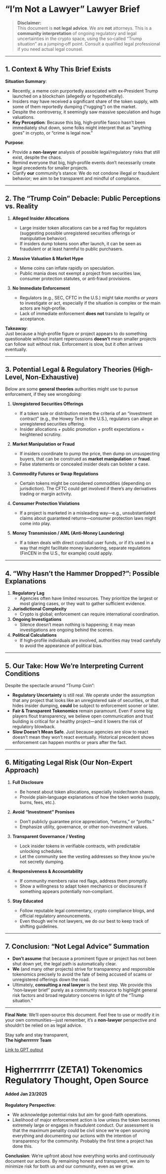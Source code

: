 # “I’m Not a Lawyer” Lawyer Brief

> **Disclaimer:**  
> This document is **not legal advice**. We are **not** attorneys. This is a **community interpretation** of ongoing regulatory and legal uncertainties in the crypto space, using the so‐called “Trump situation” as a jumping‐off point. Consult a qualified legal professional if you need actual legal counsel.

---

## 1. Context & Why This Brief Exists

**Situation Summary**:  
- Recently, a meme coin purportedly associated with ex‐President Trump launched on a blockchain (allegedly or hypothetically).  
- Insiders may have received a significant share of the token supply, with some of them reportedly dumping (“rugging”) on the market.  
- Despite the controversy, it seemingly saw massive speculation and huge valuations.  
- **Key Perception**: Because this big, high‐profile fiasco hasn’t been immediately shut down, some folks might interpret that as “anything goes” in crypto, or “crime is legal now.”

**Purpose**:  
- Provide a **non‐lawyer** analysis of possible legal/regulatory risks that still exist, despite the chaos.  
- Remind everyone that big, high‐profile events don’t necessarily create legal precedents for smaller projects.  
- Clarify **our** community’s stance: We do not condone illegal or fraudulent behavior; we aim to be transparent and mindful of compliance.

---

## 2. The “Trump Coin” Debacle: Public Perceptions vs. Reality

1. **Alleged Insider Allocations**  
   - Large insider token allocations can be a red flag for regulators (suggesting possible unregistered securities offerings or manipulative behavior).  
   - If insiders dump tokens soon after launch, it can be seen as fraudulent or at least harmful to public purchasers.

2. **Massive Valuation & Market Hype**  
   - Meme coins can inflate rapidly on speculation.  
   - Public mania does not exempt a project from securities law, consumer protection statutes, or anti‐fraud provisions.

3. **No Immediate Enforcement**  
   - Regulators (e.g., SEC, CFTC in the U.S.) might take *months or years* to investigate or act, especially if the situation is complex or the main actors are high‐profile.  
   - Lack of immediate enforcement **does not** translate to legality or acceptance.

**Takeaway**:  
Just because a high‐profile figure or project appears to do something questionable without instant repercussions **doesn’t** mean smaller projects can follow suit without risk. Enforcement is slow, but it often arrives eventually.

---

## 3. Potential Legal & Regulatory Theories (High‐Level, Non‐Exhaustive)

Below are some **general theories** authorities might use to pursue enforcement, if they see wrongdoing:

1. **Unregistered Securities Offerings**  
   - If a token sale or distribution meets the criteria of an “investment contract” (e.g., the Howey Test in the U.S.), regulators can allege an unregistered securities offering.  
   - Insider allocations + public promotion + profit expectations = heightened scrutiny.

2. **Market Manipulation or Fraud**  
   - If insiders coordinate to pump the price, then dump on unsuspecting buyers, that can be construed as **market manipulation** or **fraud**.  
   - False statements or concealed insider deals can bolster a case.

3. **Commodity Futures or Swap Regulations**  
   - Certain tokens might be considered commodities (depending on jurisdiction). The CFTC could get involved if there’s any derivatives trading or margin activity.

4. **Consumer Protection Violations**  
   - If a project is marketed in a misleading way—e.g., unsubstantiated claims about guaranteed returns—consumer protection laws might come into play.

5. **Money Transmission / AML (Anti‐Money Laundering)**  
   - If a token deals with direct custodial user funds, or if it’s used in a way that might facilitate money laundering, separate regulations (FinCEN in the U.S., for example) could apply.

---

## 4. “Why Hasn’t the Hammer Dropped?”: Possible Explanations

1. **Regulatory Lag**  
   - Agencies often have limited resources. They prioritize the largest or most glaring cases, or they wait to gather sufficient evidence.  
2. **Jurisdictional Complexity**  
   - Crypto is global; enforcement can require international coordination.  
3. **Ongoing Investigations**  
   - Silence doesn’t mean nothing is happening; it may mean investigations are ongoing behind the scenes.  
4. **Political Calculations**  
   - If high‐profile individuals are involved, authorities may tread carefully to avoid the appearance of political bias.

---

## 5. Our Take: How We’re Interpreting Current Conditions

Despite the spectacle around “Trump Coin”:
- **Regulatory Uncertainty** is still real. We operate under the assumption that any project that looks like an unregistered sale of securities, or that hides insider dumping, **could** be subject to enforcement sooner or later.  
- **Fair & Transparent Tokenomics** remain paramount. Even if some big players flout transparency, we believe open communication and trust building is critical for a healthy project—and it lowers the risk of regulatory blowback.  
- **Slow Doesn’t Mean Safe**. Just because agencies are slow to react doesn’t mean they won’t react eventually. Historical precedent shows enforcement can happen months or years after the fact.

---

## 6. Mitigating Legal Risk (Our Non‐Expert Approach)

1. **Full Disclosure**  
   - Be honest about token allocations, especially insider/team shares.  
   - Provide plain‐language explanations of how the token works (supply, burns, fees, etc.).

2. **Avoid “Investment” Promises**  
   - Don’t publicly guarantee price appreciation, “returns,” or “profits.”  
   - Emphasize utility, governance, or other non‐investment values.

3. **Transparent Governance / Vesting**  
   - Lock insider tokens in verifiable contracts, with predictable unlocking schedules.  
   - Let the community see the vesting addresses so they know you’re not secretly dumping.

4. **Responsiveness & Accountability**  
   - If community members raise red flags, address them promptly.  
   - Show a willingness to adapt token mechanics or disclosures if something appears potentially non‐compliant.

5. **Stay Educated**  
   - Follow reputable legal commentary, crypto compliance blogs, and official regulatory announcements.  
   - Even though we’re not lawyers, we do our best to keep track of shifting guidelines.

---

## 7. Conclusion: “Not Legal Advice” Summation

- **Don’t assume** that because a prominent figure or project has not been shut down yet, the legal path is automatically clear.  
- **We** (and many other projects) strive for transparency and responsible tokenomics precisely to avoid the fate of being accused of scams or unregistered offerings down the road.  
- Ultimately, **consulting a real lawyer** is the best step. We provide this “non‐lawyer brief” purely as a community resource to highlight general risk factors and broad regulatory concerns in light of the “Trump situation.”

---

**Final Note**: We’ll open‐source this document. Feel free to use or modify it in your own communities—just remember, it’s a **non‐lawyer** perspective and shouldn’t be relied on as legal advice.

Stay safe and stay transparent,  
**The higherrrrrrr Team**

[Link to GPT output](https://chatgpt.com/share/6792a492-b088-8000-b2f8-0bd759134141)


# Higherrrrrrr (ZETA1) Tokenomics Regulatory Thought, Open Source
#### Added Jan 23/2025

**Regulatory Perspective**:
- We acknowledge potential risks but aim for good-faith operations.
- Likelihood of major enforcement action is low unless the token becomes extremely large or engages in fraudulent conduct. Our assessment is that the maximum penality could be civil since we're open sourcing everything and documenting our actions with the intention of transparency for the community. Probably the first time a project has done this.

**Conclusion**: We’re upfront about how everything works and continuously document our actions. By remaining honest and transparent, we aim to minimize risk for both us and our community, even as we grow. 

